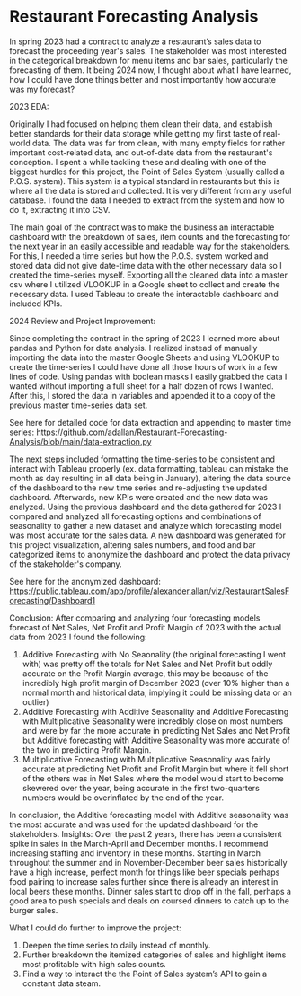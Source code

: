 # Restaurant Forecasting Analysis

In spring 2023 had a contract to analyze a restaurant’s sales data to forecast the proceeding year's sales. The stakeholder was most interested in the categorical breakdown for menu items and bar sales, particularly the forecasting of them. It being 2024 now, I thought about what I have learned, how I could have done things better and most importantly how accurate was my forecast?

2023 EDA:

Originally I had focused on helping them clean their data, and establish better standards for their data storage while getting my first taste of real-world data. The data was far from clean, with many empty fields for rather important cost-related data, and out-of-date data from the restaurant's conception. I spent a while tackling these and dealing with one of the biggest hurdles for this project, the Point of Sales System (usually called a P.O.S. system). This system is a typical standard in restaurants but this is where all the data is stored and collected. It is very different from any useful database. I found the data I needed to extract from the system and how to do it, extracting it into CSV. 

The main goal of the contract was to make the business an interactable dashboard with the breakdown of sales, item counts and the forecasting for the next year in an easily accessible and readable way for the stakeholders. For this, I needed a time series but how the P.O.S. system worked and stored data did not give date-time data with the other necessary data so I created the time-series myself. Exporting all the cleaned data into a master csv where I utilized VLOOKUP in a Google sheet to collect and create the necessary data. I used Tableau to create the interactable dashboard and included KPIs.

2024 Review and Project Improvement:

Since completing the contract in the spring of 2023 I learned more about pandas and Python for data analysis. I realized instead of manually importing the data into the master Google Sheets and using VLOOKUP to create the time-series I could have done all those hours of work in a few lines of code. Using pandas with boolean masks I easily grabbed the data I wanted without importing a full sheet for a half dozen of rows I wanted. After this, I stored the data in variables and appended it to a copy of the previous master time-series data set. 

See here for detailed code for data extraction and appending to master time series: https://github.com/adallan/Restaurant-Forecasting-Analysis/blob/main/data-extraction.py

The next steps included formatting the time-series to be consistent and interact with Tableau properly (ex. data formatting, tableau can mistake the month as day resulting in all data being in January), altering the data source of the dashboard to the new time series and re-adjusting the updated dashboard. Afterwards, new KPIs were created and the new data was analyzed. Using the previous dashboard and the data gathered for 2023 I compared and analyzed all forecasting options and combinations of seasonality to gather a new dataset and analyze which forecasting model was most accurate for the sales data. A new dashboard was generated for this project visualization, altering sales numbers, and food and bar categorized items to anonymize the dashboard and protect the data privacy of the stakeholder's company. 

See here for the anonymized dashboard: https://public.tableau.com/app/profile/alexander.allan/viz/RestaurantSalesForecasting/Dashboard1

Conclusion:
After comparing and analyzing four forecasting models forecast of Net Sales, Net Profit and Profit Margin of 2023 with the actual data from 2023 I found the following:
1. Additive Forecasting with No Seaonality (the original forecasting I went with) was pretty off the totals for Net Sales and Net Profit but oddly accurate on the Profit Margin average, this may be because of the incredibly high profit margin of December 2023 (over 10% higher than a normal month and historical data, implying it could be missing data or an outlier)   
2. Additive Forecasting with Additive Seasonality and Additive Forecasting with Multiplicative Seasonality were incredibly close on most numbers and were by far the more accurate in predicting Net Sales and Net Profit but Additive forecasting with Additive Seasonality was more accurate of the two in predicting Profit Margin.
3. Multiplicative Forecasting with Multiplicative Seasonality was fairly accurate at predicting Net Profit and Profit Margin but where it fell short of the others was in Net Sales where the model would start to become skewered over the year, being accurate in the first two-quarters numbers would be overinflated by the end of the year.

In conclusion, the Additive forecasting model with Additive seasonality was the most accurate and was used for the updated dashboard for the stakeholders.
Insights:
Over the past 2 years, there has been a consistent spike in sales in the March-April and December months. I recommend increasing staffing and inventory in these months.
Starting in March throughout the summer and in November-December beer sales historically have a high increase, perfect month for things like beer specials perhaps food pairing to increase sales further since there is already an interest in local beers these months.
Dinner sales start to drop off in the fall, perhaps a good area to push specials and deals on coursed dinners to catch up to the burger sales.

What I could do further to improve the project:
1. Deepen the time series to daily instead of monthly.
2. Further breakdown the itemized categories of sales and highlight items most profitable with high sales counts.
3. Find a way to interact the the Point of Sales system’s API to gain a constant data steam. 

